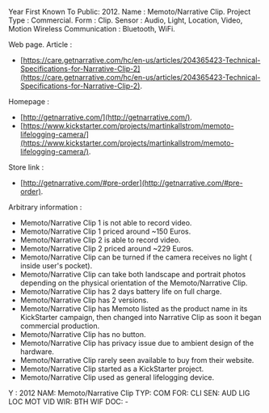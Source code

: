 Year First Known To Public: 2012.
Name                      : Memoto/Narrative Clip.
Project Type              : Commercial.
Form                      : Clip.
Sensor                    : Audio, Light, Location, Video, Motion
Wireless Communication    : Bluetooth, WiFi.

Web page.
Article                   :

* [https://care.getnarrative.com/hc/en-us/articles/204365423-Technical-Specifications-for-Narrative-Clip-2](https://care.getnarrative.com/hc/en-us/articles/204365423-Technical-Specifications-for-Narrative-Clip-2).

Homepage                  :

* [http://getnarrative.com/](http://getnarrative.com/).
* [https://www.kickstarter.com/projects/martinkallstrom/memoto-lifelogging-camera/](https://www.kickstarter.com/projects/martinkallstrom/memoto-lifelogging-camera/).

Store link                :

* [http://getnarrative.com/#pre-order](http://getnarrative.com/#pre-order).

Arbitrary information     :

* Memoto/Narrative Clip 1 is not able to record video.
* Memoto/Narrative Clip 1 priced around ~150 Euros.
* Memoto/Narrative Clip 2 is able to record video.
* Memoto/Narrative Clip 2 priced around ~229 Euros.
* Memoto/Narrative Clip can be turned if the camera receives no light ( inside user's pocket).
* Memoto/Narrative Clip can take both landscape and portrait photos depending on the physical orientation of the Memoto/Narrative Clip.
* Memoto/Narrative Clip has 2 days battery life on full charge.
* Memoto/Narrative Clip has 2 versions.
* Memoto/Narrative Clip has Memoto listed as the product name in its KickStarter campaign, then changed into Narrative Clip as soon it began commercial production.
* Memoto/Narrative Clip has no button.
* Memoto/Narrative Clip has privacy issue due to ambient design of the hardware.
* Memoto/Narrative Clip rarely seen available to buy from their website.
* Memoto/Narrative Clip started as a KickStarter project.
* Memoto/Narrative Clip used as general lifelogging device.

Y  : 2012
NAM: Memoto/Narrative Clip
TYP: COM
FOR: CLI
SEN: AUD LIG LOC MOT VID
WIR: BTH WIF
DOC: -
